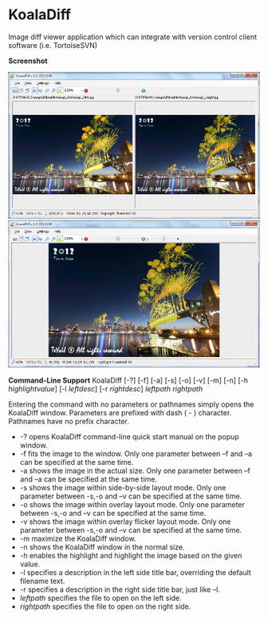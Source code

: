 KoalaDiff
=========

Image diff viewer application which can integrate with version control client software (i.e. TortoiseSVN)

**Screenshot**

![Side by side Layout with hightlight](https://github.com/teyou/KoalaDiff/blob/master/doc/images/layout-side-by-side.png)
![alt text](https://github.com/teyou/KoalaDiff/blob/master/doc/images/layout-overlay.png "Overlay Layout with hightlight")

**Command-Line Support**
    KoalaDiff [-?]  [-f] [-a]  [-s] [-o] [-v]  [-m] [-n]  [-h *highlightvalue*] [-l *leftdesc*] [-r *rightdesc*] *leftpath* *rightpath*
    
Entering the command with no parameters or pathnames simply opens the KoalaDiff window. Parameters are prefixed with dash ( - ) character. Pathnames have no prefix character.

* -? opens KoalaDiff command-line quick start manual on the popup window.
* -f fits the image to the window. Only one parameter between –f and –a can be specified at the same time.
* -a shows the image in the actual size. Only one parameter between –f and –a can be specified at the same time.
* -s shows the image within side-by-side layout mode. Only one parameter between -s,-o and –v can be specified at the same time.
* -o shows the image within overlay layout mode. Only one parameter between -s,-o and –v can be specified at the same time.
* -v shows the image within overlay flicker layout mode. Only one parameter between -s,-o and –v can be specified at the same time.
* -m maximize the KoalaDiff window.
* -n shows the KoalaDiff window in the normal size.
* -h enables the highlight and highlight the image based on the given value.
* -l specifies a description in the left side title bar, overriding the default filename text.
* -r specifies a description in the right side title bar, just like –l.
* *leftpath* specifies the file to open on the left side.
* *rightpath* specifies the file to open on the right side.
